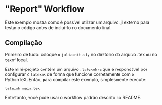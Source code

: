 # "Report" Workflow

Este exemplo mostra como é possível utilizar um arquivo .jl externo para
testar o código antes de inclui-lo no documento final.

## Compilação

Primeiro de tudo: coloque o `juliaunit.sty` no diretório do arquivo .tex ou no `texmf` local.

Este mini-projeto contém um arquivo `.latexmkrc` que é responsável por 
configurar o `latexmk` de forma que funcione corretamente com o PythonTeX.
Então, para compilar este exemplo, simplesmente execute:

```shell
latexmk main.tex
```

Entretanto, você pode usar o workflow padrão descrito no README.